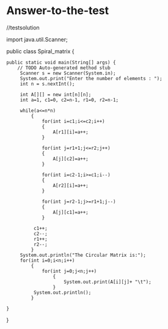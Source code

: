 # Answer-to-the-test
//testsolution

import java.util.Scanner;

public class Spiral_matrix {

	public static void main(String[] args) {
		// TODO Auto-generated method stub
		 Scanner s = new Scanner(System.in);
         System.out.print("Enter the number of elements : ");
         int n = s.nextInt();

         int A[][] = new int[n][n];
         int a=1, c1=0, c2=n-1, r1=0, r2=n-1;

         while(a<=n*n)
             {
                 for(int i=c1;i<=c2;i++)
                 {
                     A[r1][i]=a++;
                 }

                 for(int j=r1+1;j<=r2;j++)
                 {
                     A[j][c2]=a++;
                 }

                 for(int i=c2-1;i>=c1;i--)
                 {
                     A[r2][i]=a++;
                 }

                 for(int j=r2-1;j>=r1+1;j--)
                 {
                     A[j][c1]=a++;
                 }

              c1++;
              c2--;
              r1++;
              r2--;
             }
         System.out.println("The Circular Matrix is:");
         for(int i=0;i<n;i++)
             {
                 for(int j=0;j<n;j++)
                     {
                         System.out.print(A[i][j]+ "\t");
                     }
              System.out.println();
             }

	}

}
